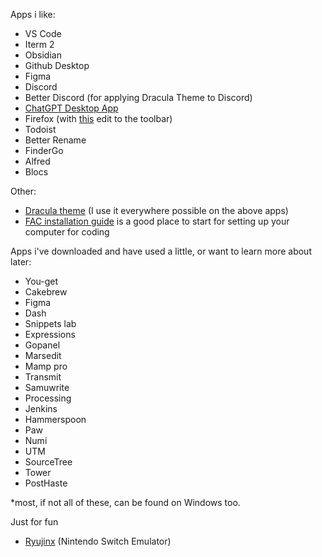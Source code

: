 Apps i like:

- VS Code
- Iterm 2
- Obsidian
- Github Desktop
- Figma
- Discord
- Better Discord (for applying Dracula Theme to Discord)
- [ChatGPT Desktop App]([https://github.com/lencx/ChatGPT](https://github.com/lencx/ChatGPT))
- Firefox (with [this]([https://support.mozilla.org/en-US/kb/compact-mode-workaround-firefox](https://support.mozilla.org/en-US/kb/compact-mode-workaround-firefox)) edit to the toolbar)
- Todoist
- Better Rename
- FinderGo
- Alfred
- Blocs

Other:
- [Dracula theme]([https://draculatheme.com/](https://draculatheme.com/)) (I use it everywhere possible on the above apps)
- [FAC installation guide]([https://learn.foundersandcoders.com/course/handbook/installation/](https://learn.foundersandcoders.com/course/handbook/installation/)) is a good place to start for setting up your computer for coding

Apps i've downloaded and have used a little, or want to learn more about later:

- You-get
- Cakebrew
- Figma
- Dash
- Snippets lab
- Expressions
- Gopanel
- Marsedit
- Mamp pro
- Transmit
- Samuwrite
- Processing
- Jenkins
- Hammerspoon
- Paw
- Numi
- UTM
- SourceTree 
- Tower 
- PostHaste

*most, if not all of these, can be found on Windows too.

Just for fun
- [Ryujinx]([https://ryujinx.org/](https://ryujinx.org/)) (Nintendo Switch Emulator)